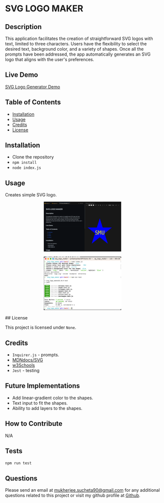 # SVG LOGO MAKER

## Description

This application facilitates the creation of straightforward SVG logos with text, limited to three characters. Users have the flexibility to select the desired text, background color, and a variety of shapes. Once all the prompts have been addressed, the app automatically generates an SVG logo that aligns with the user's preferences.

## Live Demo

[SVG Logo Generator Demo](https://youtu.be/0_RSFjo_k3Y)

## Table of Contents

- [Installation](#installation)
- [Usage](#usage)
- [Credits](#credits)
- [License](#license)

## Installation

- Clone the repository
- `npm install`
- `node index.js`

## Usage

Creates simple SVG logo.

<p align="center">
<img src='./assests/Screenshot 2023-07-20 at 8.47.19 PM.png' width="50%"/>
</p>
<p align="center">
<img src="./assests/Screenshot 2023-07-20 at 8.47.57 PM.png" width="50%"/>
</p>
## License

This project is licensed under `None`.

## Credits

- `Inquirer.js` - prompts.
- [MDNdocs/SVG](https://developer.mozilla.org/en-US/docs/Web/SVG)
- [w3Schools](https://www.w3schools.com/graphics/svg_intro.asp)
- `Jest` - testing

## Future Implementations

- Add linear-gradient color to the shapes.
- Text input to fit the shapes.
- Ability to add layers to the shapes.

## How to Contribute

N/A

## Tests

`npm run test`

## Questions

Please send an email at mukherjee.sucheta90@gmail.com for any additional questions related to this project or visit my github profile at [Github](https://github.com/sucheta90/).
